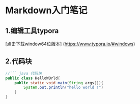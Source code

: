# Markdown入门笔记

## 1.编辑工具typora

[点击下载window64位版本] (https://www.typora.io/#windows)  

## 2.代码块

~~~Java
//``` java 代码块
public class HelloWOrld{
    public static void main(String args[]){
        System.out.println("hello world !")
    }
}
~~~

